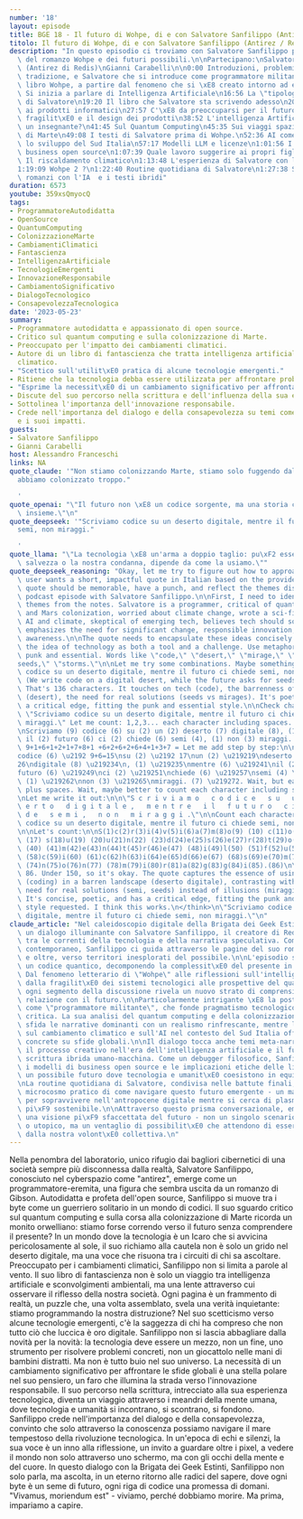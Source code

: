 ```yaml
---
number: '18'
layout: episode
title: BGE 18 - Il futuro di Wohpe, di e con Salvatore Sanfilippo (Antirez / Redis)
titolo: Il futuro di Wohpe, di e con Salvatore Sanfilippo (Antirez / Redis)
description: "In questo episodio ci troviamo con Salvatore Sanfilippo per parlare\
  \ del romanzo Wohpe e dei futuri possibili.\n\nPartecipano:\nSalvatore Sanfilippo\
  \ (Antirez di Redis)\nGianni Carabelli\n\n0:00 Introduzioni, problemi d'audio come\
  \ tradizione, e Salvatore che si introduce come programmatore militante\n6:45 Sul\
  \ libro Wohpe, a partire dal fenomeno che si \xE8 creato intorno ad esso\n12:42\
  \ Si inizia a parlare di Intelligenza Artificiale\n16:56 La \"tipologia umana\"\
  \ di Salvatore\n19:20 Il libro che Salvatore sta scrivendo adesso\n20:33 Una critica\
  \ ai prodotti informatici\n27:57 C'\xE8 da preoccuparsi per il futuro?\n35:22 Sulla\
  \ fragilit\xE0 e il design dei prodotti\n38:52 L'intelligenza Artificiale sostituir\xE0\
  \ un insegnante?\n41:45 Sul Quantum Computing\n45:35 Sui viaggi spaziali e colonizzazione\
  \ di Marte\n49:08 I testi di Salvatore prima di Wohpe.\n52:36 AI come volano per\
  \ lo sviluppo del Sud Italia\n57:17 Modelli LLM e licenze\n1:01:56 I modelli di\
  \ business open source\n1:07:39 Quale lavoro suggerire ai propri figli\n1:09:09\
  \ Il riscaldamento climatico\n1:13:48 L'esperienza di Salvatore con le reti neurali\n\
  1:19:09 Wohpe 2 ?\n1:22:40 Routine quotidiana di Salvatore\n1:27:38 Sullo scrivere\
  \ romanzi con l'IA  e i testi ibridi"
duration: 6573
youtube: 359xsQmyocQ
tags:
- ProgrammatoreAutodidatta
- OpenSource
- QuantumComputing
- ColonizzazioneMarte
- CambiamentiClimatici
- Fantascienza
- IntelligenzaArtificiale
- TecnologieEmergenti
- InnovazioneResponsabile
- CambiamentoSignificativo
- DialogoTecnologico
- ConsapevolezzaTecnologica
date: '2023-05-23'
summary:
- Programmatore autodidatta e appassionato di open source.
- Critico sul quantum computing e sulla colonizzazione di Marte.
- Preoccupato per l'impatto dei cambiamenti climatici.
- Autore di un libro di fantascienza che tratta intelligenza artificiale e cambiamento
  climatico.
- "Scettico sull'utilit\xE0 pratica di alcune tecnologie emergenti."
- Ritiene che la tecnologia debba essere utilizzata per affrontare problemi reali.
- "Esprime la necessit\xE0 di un cambiamento significativo per affrontare sfide globali."
- Discute del suo percorso nella scrittura e dell'influenza della sua esperienza tecnologica.
- Sottolinea l'importanza dell'innovazione responsabile.
- Crede nell'importanza del dialogo e della consapevolezza su temi come la tecnologia
  e i suoi impatti.
guests:
- Salvatore Sanfilippo
- Gianni Carabelli
host: Alessandro Franceschi
links: NA
quote_claude: '"Non stiamo colonizzando Marte, stiamo solo fuggendo dalla Terra che
  abbiamo colonizzato troppo."

  '
quote_openai: "\"Il futuro non \xE8 un codice sorgente, ma una storia che scriviamo\
  \ insieme.\"\n"
quote_deepseek: '"Scriviamo codice su un deserto digitale, mentre il futuro ci chiede
  semi, non miraggi."

  '
quote_llama: "\"La tecnologia \xE8 un'arma a doppio taglio: pu\xF2 essere la nostra\
  \ salvezza o la nostra condanna, dipende da come la usiamo.\""
quote_deepseek_reasoning: "Okay, let me try to figure out how to approach this. The\
  \ user wants a short, impactful quote in Italian based on the provided text. The\
  \ quote should be memorable, have a punch, and reflect the themes discussed in the\
  \ podcast episode with Salvatore Sanfilippo.\n\nFirst, I need to identify the main\
  \ themes from the notes. Salvatore is a programmer, critical of quantum computing\
  \ and Mars colonization, worried about climate change, wrote a sci-fi book about\
  \ AI and climate, skeptical of emerging tech, believes tech should solve real problems,\
  \ emphasizes the need for significant change, responsible innovation, dialogue and\
  \ awareness.\n\nThe quote needs to encapsulate these ideas concisely. Maybe combine\
  \ the idea of technology as both a tool and a challenge. Use metaphors that are\
  \ punk and essential. Words like \"code,\" \"desert,\" \"mirage,\" \"future,\" \"\
  seeds,\" \"storms.\"\n\nLet me try some combinations. Maybe something like: \"Scriviamo\
  \ codice su un deserto digitale, mentre il futuro ci chiede semi, non miraggi.\"\
  \ (We write code on a digital desert, while the future asks for seeds, not mirages.)\
  \ That's 136 characters. It touches on tech (code), the barrenness of current approaches\
  \ (desert), the need for real solutions (seeds vs mirages). It's poetic and has\
  \ a critical edge, fitting the punk and essential style.\n\nCheck character count:\
  \ \"Scriviamo codice su un deserto digitale, mentre il futuro ci chiede semi, non\
  \ miraggi.\" Let me count: 1,2,3... each character including spaces. Let's see:\n\
  \nScriviamo (9) codice (6) su (2) un (2) deserto (7) digitale (8), (1) mentre (6)\
  \ il (2) futuro (6) ci (2) chiede (6) semi (4), (1) non (3) miraggi. (7) Total:\
  \ 9+1+6+1+2+1+7+8+1 +6+2+6+2+6+4+1+3+7 = Let me add step by step:\n\nScriviamo (9)\n\
  codice (6) \u2192 9+6=15\nsu (2) \u2192 17\nun (2) \u219219\ndeserto (7) \u2192\
  26\ndigitale (8) \u219234\n, (1) \u219235\nmentre (6) \u219241\nil (2) \u219243\n\
  futuro (6) \u219249\nci (2) \u219251\nchiede (6) \u219257\nsemi (4) \u219261\n,\
  \ (1) \u219262\nnon (3) \u219265\nmiraggi. (7) \u219272. Wait, but each word's letters\
  \ plus spaces. Wait, maybe better to count each character including spaces and punctuation.\n\
  \nLet me write it out:\n\n\"S c r i v i a m o   c o d i c e   s u   u n   d e s\
  \ e r t o   d i g i t a l e ,   m e n t r e   i l   f u t u r o   c i   c h i e\
  \ d e   s e m i ,   n o n   m i r a g g i .\"\n\nCount each character:\n\n\"Scriviamo\
  \ codice su un deserto digitale, mentre il futuro ci chiede semi, non miraggi.\"\
  \n\nLet's count:\n\nS(1)c(2)r(3)i(4)v(5)i(6)a(7)m(8)o(9) (10) c(11)o(12)d(13)i(14)c(15)e(16)\
  \ (17) s(18)u(19) (20)u(21)n(22) (23)d(24)e(25)s(26)e(27)r(28)t(29)o(30) (31)d(32)i(33)g(34)i(35)t(36)a(37)l(38)e(39),\
  \ (40) (41)m(42)e(43)n(44)t(45)r(46)e(47) (48)i(49)l(50) (51)f(52)u(53)t(54)u(55)r(56)o(57)\
  \ (58)c(59)i(60) (61)c(62)h(63)i(64)e(65)d(66)e(67) (68)s(69)e(70)m(71)i(72), (73)\
  \ (74)n(75)o(76)n(77) (78)m(79)i(80)r(81)a(82)g(83)g(84)i(85).(86)\n\nTotal characters:\
  \ 86. Under 150, so it's okay. The quote captures the essence of using technology\
  \ (coding) in a barren landscape (deserto digitale), contrasting with the future's\
  \ need for real solutions (semi, seeds) instead of illusions (miraggi, mirages).\
  \ It's concise, poetic, and has a critical edge, fitting the punk and essential\
  \ style requested. I think this works.\n</think>\n\"Scriviamo codice su un deserto\
  \ digitale, mentre il futuro ci chiede semi, non miraggi.\"\n"
claude_article: "Nel caleidoscopio digitale della Brigata dei Geek Estinti, emerge\
  \ un dialogo illuminante con Salvatore Sanfilippo, il creatore di Redis, che naviga\
  \ tra le correnti della tecnologia e della narrativa speculativa. Come un oracolo\
  \ contemporaneo, Sanfilippo ci guida attraverso le pagine del suo romanzo \"Wohpe\"\
  \ e oltre, verso territori inesplorati del possibile.\n\nL'episodio si snoda come\
  \ un codice quantico, decomponendo la complessit\xE0 del presente in moduli comprensibili.\
  \ Dal fenomeno letterario di \"Wohpe\" alle riflessioni sull'intelligenza artificiale,\
  \ dalla fragilit\xE0 dei sistemi tecnologici alle prospettive del quantum computing,\
  \ ogni segmento della discussione rivela un nuovo strato di comprensione della nostra\
  \ relazione con il futuro.\n\nParticolarmente intrigante \xE8 la postura di Sanfilippo\
  \ come \"programmatore militante\", che fonde pragmatismo tecnologico e visione\
  \ critica. La sua analisi del quantum computing e della colonizzazione di Marte\
  \ sfida le narrative dominanti con un realismo rinfrescante, mentre le sue riflessioni\
  \ sul cambiamento climatico e sull'AI nel contesto del Sud Italia offrono prospettive\
  \ concrete su sfide globali.\n\nIl dialogo tocca anche temi meta-narrativi, esplorando\
  \ il processo creativo nell'era dell'intelligenza artificiale e il futuro della\
  \ scrittura ibrida umano-macchina. Come un debugger filosofico, Sanfilippo esamina\
  \ i modelli di business open source e le implicazioni etiche delle licenze AI, delineando\
  \ un possibile futuro dove tecnologia e umanit\xE0 coesistono in equilibrio dinamico.\n\
  \nLa routine quotidiana di Salvatore, condivisa nelle battute finali, serve come\
  \ microcosmo pratico di come navigare questo futuro emergente - un manuale d'uso\
  \ per sopravvivere nell'antropocene digitale mentre si cerca di plasmare un domani\
  \ pi\xF9 sostenibile.\n\nAttraverso questo prisma conversazionale, emergiamo con\
  \ una visione pi\xF9 sfaccettata del futuro - non un singolo scenario distopico\
  \ o utopico, ma un ventaglio di possibilit\xE0 che attendono di essere codificate\
  \ dalla nostra volont\xE0 collettiva.\n"
---
```

Nella penombra del laboratorio, unico rifugio dai bagliori cibernetici di una società sempre più disconnessa dalla realtà, Salvatore Sanfilippo, conosciuto nel cyberspazio come "antirez", emerge come un programmatore-eremita, una figura che sembra uscita da un romanzo di Gibson. Autodidatta e profeta dell'open source, Sanfilippo si muove tra i byte come un guerriero solitario in un mondo di codici.
Il suo sguardo critico sul quantum computing e sulla corsa alla colonizzazione di Marte ricorda un monito orwelliano: stiamo forse correndo verso il futuro senza comprendere il presente? In un mondo dove la tecnologia è un Icaro che si avvicina pericolosamente al sole, il suo richiamo alla cautela non è solo un grido nel deserto digitale, ma una voce che risuona tra i circuiti di chi sa ascoltare.
Preoccupato per i cambiamenti climatici, Sanfilippo non si limita a parole al vento. Il suo libro di fantascienza non è solo un viaggio tra intelligenza artificiale e sconvolgimenti ambientali, ma una lente attraverso cui osservare il riflesso della nostra società. Ogni pagina è un frammento di realtà, un puzzle che, una volta assemblato, svela una verità inquietante: stiamo programmando la nostra distruzione?
Nel suo scetticismo verso alcune tecnologie emergenti, c'è la saggezza di chi ha compreso che non tutto ciò che luccica è oro digitale. Sanfilippo non si lascia abbagliare dalla novità per la novità: la tecnologia deve essere un mezzo, non un fine, uno strumento per risolvere problemi concreti, non un giocattolo nelle mani di bambini distratti.
Ma non è tutto buio nel suo universo. La necessità di un cambiamento significativo per affrontare le sfide globali è una stella polare nel suo pensiero, un faro che illumina la strada verso l'innovazione responsabile. Il suo percorso nella scrittura, intrecciato alla sua esperienza tecnologica, diventa un viaggio attraverso i meandri della mente umana, dove tecnologia e umanità si incontrano, si scontrano, si fondono.
Sanfilippo crede nell'importanza del dialogo e della consapevolezza, convinto che solo attraverso la conoscenza possiamo navigare il mare tempestoso della rivoluzione tecnologica. In un'epoca di echi e silenzi, la sua voce è un inno alla riflessione, un invito a guardare oltre i pixel, a vedere il mondo non solo attraverso uno schermo, ma con gli occhi della mente e del cuore.
In questo dialogo con la Brigata dei Geek Estinti, Sanfilippo non solo parla, ma ascolta, in un eterno ritorno alle radici del sapere, dove ogni byte è un seme di futuro, ogni riga di codice una promessa di domani. "Vivamus, moriendum est" - viviamo, perché dobbiamo morire. Ma prima, impariamo a capire.